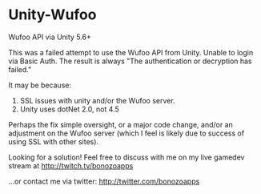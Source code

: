 # Unity-Wufoo
Wufoo API via Unity 5.6+


This was a failed attempt to use the Wufoo API from Unity.
Unable to login via Basic Auth.  The result is always
"The authentication or decryption has failed."

It may be because:
1) SSL issues with unity and/or the Wufoo server.
2) Unity uses dotNet 2.0, not 4.5

Perhaps the fix simple oversight, or a major code change, and/or an adjustment on the Wufoo server (which I feel is likely due to success of using SSL with other sites).

Looking for a solution!
Feel free to discuss with me on my live gamedev stream at http://twitch.tv/bonozoapps

...or contact me via twitter: http://twitter.com/bonozoapps
